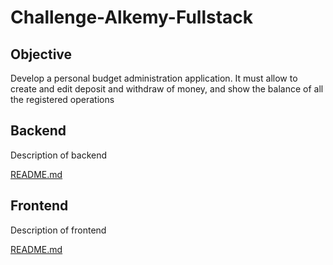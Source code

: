 # Challenge-Alkemy-Fullstack

## Objective
 Develop a personal budget administration application. It must allow to create and edit deposit and withdraw of money, and show the balance of all the registered operations

## Backend
 Description of backend

  [README.md](./backend/README.md)
## Frontend
 Description of frontend

 [README.md](./frontend/operations-abm-app/README.md)
